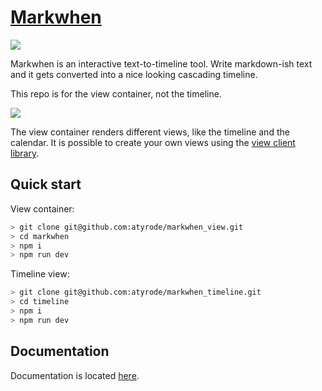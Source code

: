 # [Markwhen](https://markwhen.com)

![](/public/images/screenshot.png)

Markwhen is an interactive text-to-timeline tool. Write markdown-ish text and it gets converted into a nice looking cascading timeline.

This repo is for the view container, not the timeline.

![](/public/images/markwhen.png)

The view container renders different views, like the timeline and the calendar. It is possible to create your own views using the [view client library](https://github.com/mark-when/view-client-library).

## Quick start
View container:
```sh
> git clone git@github.com:atyrode/markwhen_view.git
> cd markwhen
> npm i
> npm run dev
```

Timeline view:
```sh
> git clone git@github.com:atyrode/markwhen_timeline.git
> cd timeline
> npm i
> npm run dev
```

## Documentation

Documentation is located [here](https://docs.markwhen.com).
